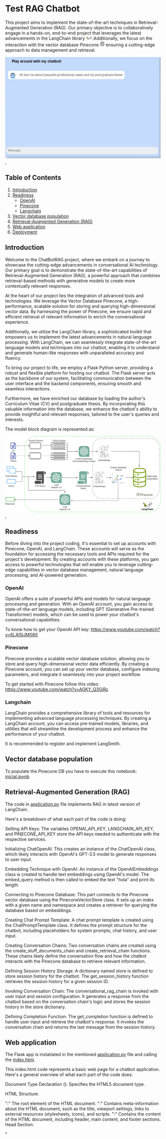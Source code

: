 # Test RAG Chatbot

This project aims to implement the state-of-the-art techniques in Retrieval-Augmented Generation (RAG). Our primary objective is to collaboratively engage in a hands-on, end-to-end project that leverages the latest advancements in the LangChain library <img src="img/langchain.png" alt="Description" width="20"/>.Additionally, we focus on the interaction with the vector database Pinecone <img src="img/pinecone.png" alt="Description" width="15"/> 
 ensuring a cutting-edge approach to data management and retrieval.

 ![Project Logo](img/img.png),

## Table of Contents

1. [Introduction](#introduction)
2. [Readiness](#readiness)
    - [OpenAI](#OpenAI)
    - [Pinecone](#Pinecone)
    - [Langchain](#Langchain)
3. [Vector database population](#vector-database-population)
4. [Retrieval-Augmented Generation (RAG)](#Retrieval-Augmented-Generation-(RAG))
5. [Web application](#Web-application)
6. [Deployment](#Deployment)

## Introduction

Welcome to the ChatBotRAG project, where we embark on a journey to showcase the cutting-edge advancements in conversational AI technology. Our primary goal is to demonstrate the state-of-the-art capabilities of Retrieval-Augmented Generation (RAG), a powerful approach that combines retrieval-based methods with generative models to create more contextually relevant responses.

At the heart of our project lies the integration of advanced tools and technologies. We leverage the Vector Database Pinecone, a high-performance, scalable solution for storing and querying high-dimensional vector data. By harnessing the power of Pinecone, we ensure rapid and efficient retrieval of relevant information to enrich the conversational experience.

Additionally, we utilize the LangChain library, a sophisticated toolkit that empowers us to implement the latest advancements in natural language processing. With LangChain, we can seamlessly integrate state-of-the-art language models and techniques into our chatbot, enabling it to understand and generate human-like responses with unparalleled accuracy and fluency.

To bring our project to life, we employ a Flask Python server, providing a robust and flexible platform for hosting our chatbot. The Flask server acts as the backbone of our system, facilitating communication between the user interface and the backend components, ensuring smooth and seamless interactions.

Furthermore, we have enriched our database by loading the author's Curriculum Vitae (CV) and postgraduate thesis. By incorporating this valuable information into the database, we enhance the chatbot's ability to provide insightful and relevant responses, tailored to the user's queries and interests.

The model block diagram is represented as:

 ![Project Logo](img/chatbotdrawio.png),


## Readiness
Before diving into the project coding, it's essential to set up accounts with Pinecone, OpenAI, and LangChain. These accounts will serve as the foundation for accessing the necessary tools and APIs required for the project's development. By creating accounts with these platforms, you gain access to powerful technologies that will enable you to leverage cutting-edge capabilities in vector database management, natural language processing, and AI-powered generation.

### OpenAI
OpenAI offers a suite of powerful APIs and models for natural language processing and generation. With an OpenAI account, you gain access to state-of-the-art language models, including GPT (Generative Pre-trained Transformer) models, which can be used to power your chatbot's conversational capabilities.

To know how to get your OpenAI API key: https://www.youtube.com/watch?v=6LAl5IJM080

### Pinecone
Pinecone provides a scalable vector database solution, allowing you to store and query high-dimensional vector data efficiently. By creating a Pinecone account, you can set up your vector database, configure indexing parameters, and integrate it seamlessly into your project workflow.

To get started with Pinecone follow this video: https://www.youtube.com/watch?v=AGKY_Q3GjRc

### Langchain
LangChain provides a comprehensive library of tools and resources for implementing advanced language processing techniques. By creating a LangChain account, you can access pre-trained models, libraries, and utilities that will streamline the development process and enhance the performance of your chatbot.

It is recommended to register and implement LangSmith.

## Vector database population

To populate the Pinecone DB you have to execute this notebook: [inicial.ipynb](inicial.ipynb)

## Retrieval-Augmented Generation (RAG)

The code in [application.py](application.py) file implements RAG in latest version of LangChain.

Here's a breakdown of what each part of the code is doing:

Setting API Keys: The variables OPENAI_API_KEY, LANGCHAIN_API_KEY, and PINECONE_API_KEY store the API keys needed to authenticate with the respective services.

Initializing ChatOpenAI: This creates an instance of the ChatOpenAI class, which likely interacts with OpenAI's GPT-3.5 model to generate responses to user input.

Embedding Technique with OpenAI: An instance of the OpenAIEmbeddings class is created to handle text embeddings using OpenAI's model. The embed_query method is then called to embed the text "hola" and print its length.

Connecting to Pinecone Database: This part connects to the Pinecone vector database using the PineconeVectorStore class. It sets up an index with a given name and namespace and creates a retriever for querying the database based on embeddings.

Creating Chat Prompt Template: A chat prompt template is created using the ChatPromptTemplate class. It defines the prompt structure for the chatbot, including placeholders for system prompts, chat history, and user input.

Creating Conversation Chains: Two conversation chains are created using the create_stuff_documents_chain and create_retrieval_chain functions. These chains likely define the conversation flow and how the chatbot interacts with the Pinecone database to retrieve relevant information.

Defining Session History Storage: A dictionary named store is defined to store session history for the chatbot. The get_session_history function retrieves the session history for a given session ID.

Invoking Conversation Chain: The conversational_rag_chain is invoked with user input and session configuration. It generates a response from the chatbot based on the conversation chain's logic and stores the session history in the store dictionary.

Defining Completion Function: The get_completion function is defined to handle user input and retrieve the chatbot's response. It invokes the conversation chain and returns the last message from the session history.

## Web application

The Flask app is instatiated in the mentioned [application.py](application.py)  file and calling the [index.html](templates/index.html).

This index.html code represents a basic web page for a chatbot application. Here's a general overview of what each part of the code does:

Document Type Declaration (<!DOCTYPE html>): Specifies the HTML5 document type.

HTML Structure:

"<html>:" The root element of the HTML document.
"<head>:" Contains meta-information about the HTML document, such as the title, viewport settings, links to external resources (stylesheets, icons), and scripts.
"<body>:" Contains the content of the HTML document, including header, main content, and footer sections.
Head Section:

"<title>:" Sets the title of the web page.
"<meta name="viewport">:" Defines the viewport properties for responsive web design.
"<script src="https://ajax.googleapis.com/ajax/libs/jquery/3.2.1/jquery.min.js"></script>:" Imports the jQuery library for JavaScript functionality.
Styling:

The "<style>" block contains CSS rules that define the appearance and layout of elements on the page. It includes styles for the header, container, footer, chat interface, input field, and media queries for responsive design.
Body Section:

"<div class="header">": Defines the header section of the page, including the title and logo.
<div class="container">: Contains the main content of the page, including the chat interface and additional information.
<div class="right-column"> and <div class="left-column">: Divides the content into two columns, with the chat interface on the right and additional information on the left.
<div class="footer">: Defines the footer section of the page, including copyright information and credits.
JavaScript:

Inline JavaScript functions handle user interaction with the chatbot. getBotResponse() function sends user input to the server and displays bot responses in the chat interface. Key press event listener triggers the getBotResponse() function when the Enter key is pressed in the text input field.
Overall, this index.html code creates a basic web page with a chatbot interface, allowing users to interact with the chatbot and receive responses. The page layout is responsive, adjusting its appearance based on the device screen size.
